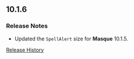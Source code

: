 ## 10.1.6

### Release Notes

- Updated the `SpellAlert` size for **Masque** 10.1.5.

[Release History](https://github.com/SFX-WoW/Masque_Entropy/wiki/History)

